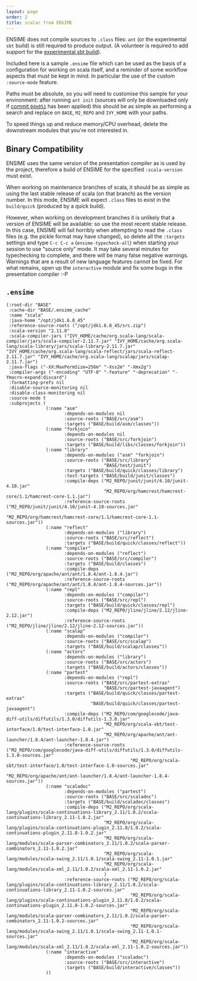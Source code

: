 ```yaml
---
layout: page
order: 2
title: scalac from ENSIME
---
```


ENSIME does not compile sources to `.class` files: `ant` (or the experimental `sbt` build) is still required to produce output. (A volunteer is required to add support for the [experimental sbt build](https://github.com/ensime/ensime-sbt/issues/180)).

Included here is a sample `.ensime` file which can be used as the basis of a configuration for working on scala itself, and a reminder of some workflow aspects that must be kept in mind. In particular the use of the custom `:source-mode` feature.

Paths must be absolute, so you will need to customise this sample for your environment: after running `ant init` (sources will only be downloaded only if [commit `0de051`](https://github.com/typelevel/scala/commit/0de051d825111ee090be5314fc80da32e17ad6a4) has been applied) this should be as simple as performing a search and replace on `BASE`, `M2_REPO` and `IVY_HOME` with your paths.

To speed things up and reduce memory/CPU overhead, delete the downstream modules that you're not interested in.

## Binary Compatibility

ENSIME uses the same version of the presentation compiler as is used by the project, therefore a build of ENSIME for the specified `:scala-version` must exist.

When working on maintenance branches of scala, it should be as simple as using the last stable release of scala (on that branch) as the version number. In this mode, ENSIME will expect `.class` files to exist in the `build/quick` (produced by a quick build).

However, when working on development branches it is unlikely that a version of ENSIME will be available: so use the most recent stable release. In this case, ENSIME will fail horribly when attempting to read the `.class` files (e.g. the pickle format may have changed), so delete all the `:targets` settings and type `C-c C-c a` (`ensime-typecheck-all`) when starting your session to use "source only" mode. It may take several minutes for typechecking to complete, and there will be many false negative warnings. Warnings that are a result of new language features cannot be fixed. For what remains, open up the `interactive` module and fix some bugs in the presentation compiler :-P

## `.ensime`

```elisp
(:root-dir "BASE"
 :cache-dir "BASE/.ensime_cache"
 :name "scala"
 :java-home "/opt/jdk1.6.0_45"
 :reference-source-roots ("/opt/jdk1.6.0_45/src.zip")
 :scala-version "2.11.8"
 :scala-compiler-jars ("IVY_HOME/cache/org.scala-lang/scala-compiler/jars/scala-compiler-2.11.7.jar" "IVY_HOME/cache/org.scala-lang/scala-library/jars/scala-library-2.11.7.jar" "IVY_HOME/cache/org.scala-lang/scala-reflect/jars/scala-reflect-2.11.7.jar" "IVY_HOME/cache/org.scala-lang/scalap/jars/scalap-2.11.7.jar")
 :java-flags ("-XX:MaxPermSize=256m" "-Xss2m" "-Xmx2g")
 :compiler-args ("-encoding" "UTF-8" "-feature" "-deprecation" "-Ymacro-expand:discard")
 :formatting-prefs nil
 :disable-source-monitoring nil
 :disable-class-monitoring nil
 :source-mode t
 :subprojects (
               (:name "asm"
                      :depends-on-modules nil
                      :source-roots ("BASE/src/asm")
                      :targets ("BASE/build/asm/classes"))
               (:name "forkjoin"
                      :depends-on-modules nil
                      :source-roots ("BASE/src/forkjoin")
                      :targets ("BASE/build/libs/classes/forkjoin"))
               (:name "library"
                      :depends-on-modules ("asm" "forkjoin")
                      :source-roots ("BASE/src/library"
                                     "BASE/test/junit")
                      :targets ("BASE/build/quick/classes/library")
                      :test-targets ("BASE/build/junit/classes")
                      :compile-deps ("M2_REPO/junit/junit/4.10/junit-4.10.jar"
                                     "M2_REPO/org/hamcrest/hamcrest-core/1.1/hamcrest-core-1.1.jar")
                      :reference-source-roots ("M2_REPO/junit/junit/4.10/junit-4.10-sources.jar"
                                               "M2_REPO/org/hamcrest/hamcrest-core/1.1/hamcrest-core-1.1-sources.jar"))
               (:name "reflect"
                      :depends-on-modules ("library")
                      :source-roots ("BASE/src/reflect")
                      :targets ("BASE/build/quick/classes/reflect"))
               (:name "compiler"
                      :depends-on-modules ("reflect")
                      :source-roots ("BASE/src/compiler")
                      :targets ("BASE/build/classes")
                      :compile-deps ("M2_REPO/org/apache/ant/ant/1.8.4/ant-1.8.4.jar")
                      :reference-source-roots ("M2_REPO/org/apache/ant/ant/1.8.4/ant-1.8.4-sources.jar"))
               (:name "repl"
                      :depends-on-modules ("compiler")
                      :source-roots ("BASE/src/repl")
                      :targets ("BASE/build/quick/classes/repl")
                      :compile-deps ("M2_REPO/jline/jline/2.12/jline-2.12.jar")
                      :reference-source-roots ("M2_REPO/jline/jline/2.12/jline-2.12-sources.jar"))
               (:name "scalap"
                      :depends-on-modules ("compiler")
                      :source-roots ("BASE/src/scalap")
                      :targets ("BASE/build/scalap/classes"))
               (:name "actors"
                      :depends-on-modules ("library")
                      :source-roots ("BASE/src/actors")
                      :targets ("BASE/build/actors/classes"))
               (:name "partest"
                      :depends-on-modules ("repl")
                      :source-roots ("BASE/src/partest-extras"
                                     "BASE/src/partest-javaagent")
                      :targets ("BASE/build/quick/classes/partest-extras"
                                "BASE/build/quick/classes/partest-javaagent")
                      :compile-deps ("M2_REPO/com/googlecode/java-diff-utils/diffutils/1.3.0/diffutils-1.3.0.jar"
                                     "M2_REPO/org/scala-sbt/test-interface/1.0/test-interface-1.0.jar"
                                     "M2_REPO/org/apache/ant/ant-launcher/1.8.4/ant-launcher-1.8.4.jar")
                      :reference-source-roots ("M2_REPO/com/googlecode/java-diff-utils/diffutils/1.3.0/diffutils-1.3.0-sources.jar"
                                               "M2_REPO/org/scala-sbt/test-interface/1.0/test-interface-1.0-sources.jar"
                                               "M2_REPO/org/apache/ant/ant-launcher/1.8.4/ant-launcher-1.8.4-sources.jar"))
               (:name "scaladoc"
                      :depends-on-modules ("partest")
                      :source-roots ("BASE/src/scaladoc")
                      :targets ("BASE/build/scaladoc/classes")
                      :compile-deps ("M2_REPO/org/scala-lang/plugins/scala-continuations-library_2.11/1.0.2/scala-continuations-library_2.11-1.0.2.jar"
                                     "M2_REPO/org/scala-lang/plugins/scala-continuations-plugin_2.11.8/1.0.2/scala-continuations-plugin_2.11.8-1.0.2.jar"
                                     "M2_REPO/org/scala-lang/modules/scala-parser-combinators_2.11/1.0.2/scala-parser-combinators_2.11-1.0.2.jar"
                                     "M2_REPO/org/scala-lang/modules/scala-swing_2.11/1.0.1/scala-swing_2.11-1.0.1.jar"
                                     "M2_REPO/org/scala-lang/modules/scala-xml_2.11/1.0.2/scala-xml_2.11-1.0.2.jar"
                                     )
                      :reference-source-roots ("M2_REPO/org/scala-lang/plugins/scala-continuations-library_2.11/1.0.2/scala-continuations-library_2.11-1.0.2-sources.jar"
                                               "M2_REPO/org/scala-lang/plugins/scala-continuations-plugin_2.11.8/1.0.2/scala-continuations-plugin_2.11.8-1.0.2-sources.jar"
                                               "M2_REPO/org/scala-lang/modules/scala-parser-combinators_2.11/1.0.2/scala-parser-combinators_2.11-1.0.2-sources.jar"
                                               "M2_REPO/org/scala-lang/modules/scala-swing_2.11/1.0.1/scala-swing_2.11-1.0.1-sources.jar"
                                               "M2_REPO/org/scala-lang/modules/scala-xml_2.11/1.0.2/scala-xml_2.11-1.0.2-sources.jar"))
               (:name "interactive"
                      :depends-on-modules ("scaladoc")
                      :source-roots ("BASE/src/interactive")
                      :targets ("BASE/build/interactive/classes"))
               ))
```
